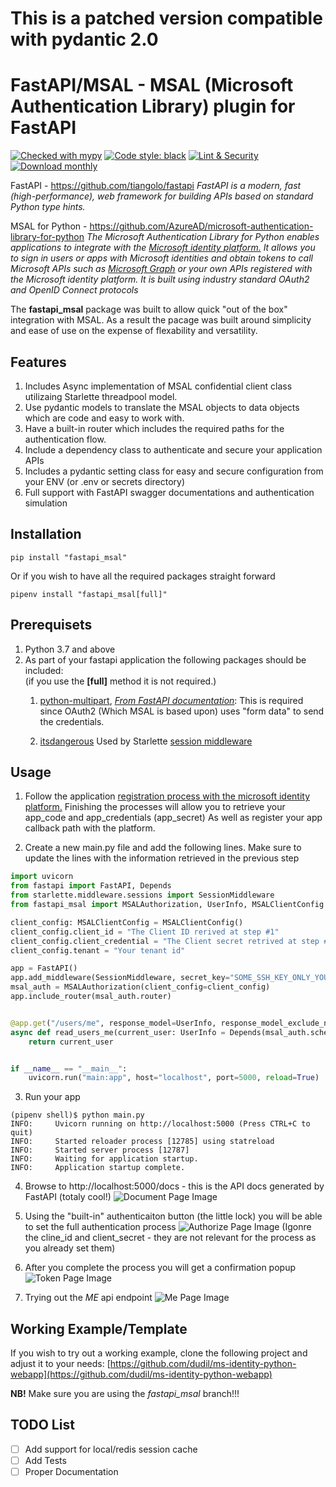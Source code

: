 # This is a patched version compatible with pydantic 2.0


# FastAPI/MSAL - MSAL (Microsoft Authentication Library) plugin for FastAPI
[![Checked with mypy](http://www.mypy-lang.org/static/mypy_badge.svg)](http://mypy-lang.org/)
[![Code style: black](https://img.shields.io/badge/code%20style-black-000000.svg)](https://github.com/psf/black)
[![Lint & Security](https://github.com/dudil/fastapi_msal/actions/workflows/lint.yml/badge.svg)](https://github.com/dudil/fastapi_msal/actions/workflows/lint.yml)
[![Download monthly](https://pepy.tech/badge/fastapi_msal/month)](https://pypistats.org/packages/fastapi_msal)

FastAPI - https://github.com/tiangolo/fastapi
_FastAPI is a modern, fast (high-performance), web framework for building APIs based on standard Python type hints._

MSAL for Python - https://github.com/AzureAD/microsoft-authentication-library-for-python
_The Microsoft Authentication Library for Python enables applications to integrate with the
[Microsoft identity platform.](https://aka.ms/aaddevv2)
It allows you to sign in users or apps with Microsoft identities
and obtain tokens to call Microsoft APIs such as [Microsoft Graph](https://graph.microsoft.io/)
or your own APIs registered with the Microsoft identity platform.
It is built using industry standard OAuth2 and OpenID Connect protocols_

The **fastapi_msal** package was built to allow quick "out of the box" integration with MSAL.
As a result the pacage was built around simplicity and ease of use on the expense of flexability and versatility.

## Features
1. Includes Async implementation of MSAL confidential client class utilizaing Starlette threadpool model.
1. Use pydantic models to translate the MSAL objects to data objects which are code and easy to work with.
1. Have a built-in router which includes the required paths for the authentication flow.
1. Include a dependency class to authenticate and secure your application APIs
1. Includes a pydantic setting class for easy and secure configuration from your ENV (or .env or secrets directory)
1. Full support with FastAPI swagger documentations and authentication simulation

## Installation

```shell
pip install "fastapi_msal"
```
Or if you wish to have all the required packages straight forward
```shell
pipenv install "fastapi_msal[full]"
```

## Prerequisets
1. Python 3.7 and above
2. As part of your fastapi application the following packages should be included:  
(if you use the **[full]** method it is not required.)
   1. [python-multipart](https://andrew-d.github.io/python-multipart/),
   _[From FastAPI documentation](https://fastapi.tiangolo.com/tutorial/security/first-steps/#run-it)_:
   This is required since OAuth2 (Which MSAL is based upon) uses "form data" to send the credentials.

   2. [itsdangerous](https://github.com/pallets/itsdangerous)
   Used by Starlette [session middleware](https://www.starlette.io/middleware/)

## Usage
1. Follow the application [registration process
with the microsoft identity platform.](https://docs.microsoft.com/azure/active-directory/develop/quickstart-v2-register-an-app)
Finishing the processes will allow you to retrieve your app_code and app_credentials (app_secret)
As well as register your app callback path with the platform.

2. Create a new main.py file and add the following lines.
Make sure to update the lines with the information retrieved in the previous step
``` python
import uvicorn
from fastapi import FastAPI, Depends
from starlette.middleware.sessions import SessionMiddleware
from fastapi_msal import MSALAuthorization, UserInfo, MSALClientConfig

client_config: MSALClientConfig = MSALClientConfig()
client_config.client_id = "The Client ID rerived at step #1"
client_config.client_credential = "The Client secret retrived at step #1"
client_config.tenant = "Your tenant id"

app = FastAPI()
app.add_middleware(SessionMiddleware, secret_key="SOME_SSH_KEY_ONLY_YOU_KNOW")  # replace with your own!!!
msal_auth = MSALAuthorization(client_config=client_config)
app.include_router(msal_auth.router)


@app.get("/users/me", response_model=UserInfo, response_model_exclude_none=True, response_model_by_alias=False)
async def read_users_me(current_user: UserInfo = Depends(msal_auth.scheme)) -> UserInfo:
    return current_user


if __name__ == "__main__":
    uvicorn.run("main:app", host="localhost", port=5000, reload=True)
```

3. Run your app
```shell
(pipenv shell)$ python main.py
INFO:     Uvicorn running on http://localhost:5000 (Press CTRL+C to quit)
INFO:     Started reloader process [12785] using statreload
INFO:     Started server process [12787]
INFO:     Waiting for application startup.
INFO:     Application startup complete.
```

4. Browse to http://localhost:5000/docs - this is the API docs generated by FastAPI (totaly cool!)
![Document Page Image](https://github.com/dudil/fastapi_msal/blob/master/docs/images/authorize_page.png?raw=true/blob/images/docs_page.png?raw=true)

5. Using the "built-in" authenticaiton button (the little lock) you will be able to set the full authentication process
![Authorize Page Image](https://github.com/dudil/fastapi_msal/blob/master/docs/images/authorize_page.png?raw=true)
   (Igonre the cline_id and client_secret - they are not relevant for the process as you already set them)

6. After you complete the process you will get a confirmation popup
![Token Page Image](https://github.com/dudil/fastapi_msal/blob/master/docs/images/token_page.png?raw=true)

7. Trying out the _ME_ api endpoint
![Me Page Image](https://github.com/dudil/fastapi_msal/blob/master/docs/images/me_page.png?raw=true)

## Working Example/Template
If you wish to try out a working example, clone the following project and adjust it to your needs:
[https://github.com/dudil/ms-identity-python-webapp](https://github.com/dudil/ms-identity-python-webapp)

**NB!** Make sure you are using the *fastapi_msal* branch!!!

## TODO List
- [ ] Add support for local/redis session cache
- [ ] Add Tests
- [ ] Proper Documentation
